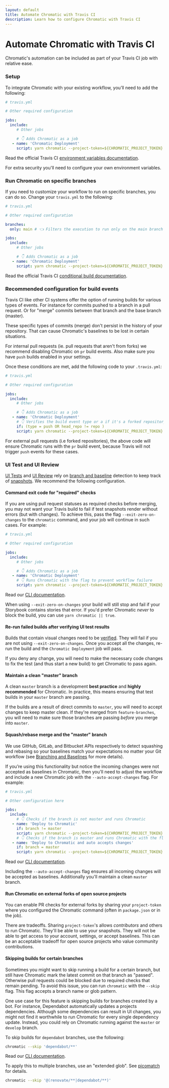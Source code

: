 ```yaml
---
layout: default
title: Automate Chromatic with Travis CI
description: Learn how to configure Chromatic with Travis CI
---
```


# Automate Chromatic with Travis CI

Chromatic's automation can be included as part of your Travis CI job with relative ease.

### Setup

To integrate Chromatic with your existing workflow, you’ll need to add the following:

```yml
# travis.yml

# Other required configuration

jobs:
  include:
     # Other jobs

     # 👇 Adds Chromatic as a job
   - name: 'Chromatic Deployment'
     script: yarn chromatic --project-token=${CHROMATIC_PROJECT_TOKEN}
```

<div class="aside">
Read the official Travis CI <a href="https://docs.travis-ci.com/user/environment-variables/"> environment variables documentation</a>.
</div>

For extra security you'll need to configure your own environment variables.

### Run Chromatic on specific branches

If you need to customize your workflow to run on specific branches, you can do so. Change your `travis.yml` to the following:

```yml
# travis.yml

# Other required configuration

branches:
  only: main # 👈 Filters the execution to run only on the main branch

jobs:
  include:
     # Other jobs

     # 👇 Adds Chromatic as a job
   - name: 'Chromatic Deployment'
     script: yarn chromatic --project-token=${CHROMATIC_PROJECT_TOKEN}
```

<div class="aside">
Read the official Travis CI <a href="https://docs.travis-ci.com/user/conditional-builds-stages-jobs/"> conditional build documentation</a>.
</div>

### Recommended configuration for build events

Travis CI like other CI systems offer the option of running builds for various types of events. For instance for commits pushed to a branch in a pull request. Or for "merge" commits between that branch and the base branch (master).

These specific types of commits (merge) don't persist in the history of your repository. That can cause Chromatic's baselines to be lost in certain situations. 

For internal pull requests (ie. pull requests that aren't from forks) we recommend disabling Chromatic on `pr` build events. Also make sure you have `push` builds enabled in your settings. 

Once these conditions are met, add the following code to your `.travis.yml`:

```yml
# travis.yml

# Other required configuration

jobs:
  include:
     # Other jobs

     # 👇 Adds Chromatic as a job
   - name: 'Chromatic Deployment'
     # 👇 Verifies the build event type or a if it's a forked repository
     if: (type = push OR head_repo != repo )
     script: yarn chromatic --project-token=${CHROMATIC_PROJECT_TOKEN}
```

For external pull requests (i.e forked repositories), the above code will ensure Chromatic runs with the `pr` build event, because Travis will not trigger `push` events for these cases.


### UI Test and UI Review

[UI Tests](test) and [UI Review](review) rely on [branch and baseline](branching-and-baselines) detection to keep track of [snapshots](snapshots). We recommend the following configuration.

#### Command exit code for "required" checks

If you are using pull request statuses as required checks before merging, you may not want your Travis build to fail if test snapshots render without errors (but with changes). To achieve this, pass the flag `--exit-zero-on-changes` to the `chromatic` command, and your job will continue in such cases. For example:

```yml
# travis.yml

# Other required configuration

jobs:
  include:
     # Other jobs

     # 👇 Adds Chromatic as a job
   - name: 'Chromatic Deployment'
     # 👇 Runs Chromatic with the flag to prevent workflow failure
     script: yarn chromatic --project-token=${CHROMATIC_PROJECT_TOKEN} --exit-zero-on-changes
```

<div class="aside">
Read our <a href="/docs/cli#chromatic-options"> CLI documentation</a>.
</div>

When using `--exit-zero-on-changes` your build will still stop and fail if your Storybook contains stories that error. If you'd prefer Chromatic _never_ to block the build, you can use `yarn chromatic || true`.

#### Re-run failed builds after verifying UI test results

Builds that contain visual changes need to be [verified](test#verify-ui-changes). They will fail if you are not using `--exit-zero-on-changes`. Once you accept all the changes, re-run the build and the `Chromatic Deployment` job will pass.

If you deny any change, you will need to make the necessary code changes to fix the test (and thus start a new build) to get Chromatic to pass again.

#### Maintain a clean "master" branch

A clean `master` branch is a development **best practice** and **highly recommended** for Chromatic. In practice, this means ensuring that test builds in your `master` branch are passing.

If the builds are a result of direct commits to `master`, you will need to accept changes to keep master clean. If they're merged from `feature-branches`, you will need to make sure those branches are passing _before_ you merge into `master`.

#### Squash/rebase merge and the "master" branch

We use GitHub, GitLab, and Bitbucket APIs respectively to detect squashing and rebasing so your baselines match your expectations no matter your Git workflow (see [Branching and Baselines](branching-and-baselines#squash-and-rebase-merging) for more details).

If you’re using this functionality but notice the incoming changes were not accepted as baselines in Chromatic, then you'll need to adjust the workflow and include a new Chromatic job with the `--auto-accept-changes` flag. For example:

```yml
# travis.yml

# Other configuration here

jobs:
  include:
     # 👇 Checks if the branch is not master and runs Chromatic
   - name: 'Deploy to Chromatic'
     if: branch != master 
     script: yarn chromatic --project-token=${CHROMATIC_PROJECT_TOKEN}
     # 👇 Checks if the branch is master and runs Chromatic with the flag to accept all changes
   - name: 'Deploy to Chromatic and auto accepts changes'
     if: branch = master
     script: yarn chromatic --project-token=${CHROMATIC_PROJECT_TOKEN} --auto-accept-changes
```

<div class="aside">
Read our <a href="/docs/cli#chromatic-options"> CLI documentation</a>.
</div>

Including the `--auto-accept-changes` flag ensures all incoming changes will be accepted as baselines. Additionally you'll maintain a clean `master` branch.

#### Run Chromatic on external forks of open source projects


You can enable PR checks for external forks by sharing your `project-token` where you configured the Chromatic command (often in `package.json` or in the job).

There are tradeoffs. Sharing `project-token`'s allows _contributors_ and others to run Chromatic. They'll be able to use your snapshots. They will not be able to get access to your account, settings, or accept baselines. This can be an acceptable tradeoff for open source projects who value community contributions.

#### Skipping builds for certain branches

Sometimes you might want to skip running a build for a certain branch, but still have Chromatic mark the latest commit on that branch as "passed". Otherwise pull requests could be blocked due to required checks that remain pending. To avoid this issue, you can run `chromatic` with the `--skip` flag. This flag accepts a branch name or glob pattern.

One use case for this feature is skipping builds for branches created by a bot. For instance, Dependabot automatically updates a projects dependencies. Although some dependencies can result in UI changes, you might not find it worthwhile to run Chromatic for every single dependency update. Instead, you could rely on Chromatic running against the `master` or `develop` branch.

To skip builds for `dependabot` branches, use the following:

```bash
chromatic --skip 'dependabot/**'
```

<div class="aside">
Read our <a href="/docs/cli#chromatic-options"> CLI documentation</a>.
</div>

To apply this to multiple branches, use an "extended glob". See [picomatch] for details.

```bash
chromatic --skip '@(renovate/**|dependabot/**)'
```

[picomatch]: https://www.npmjs.com/package/picomatch#globbing-features
